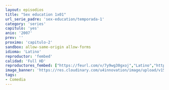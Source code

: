 ```yaml
---
layout: episodios
title: "Sex education 1x01"
url_serie_padre: 'sex-education/temporada-1'
category: 'series'
capitulo: 'yes'
anio: '2007'
prev: ''
proximo: 'capitulo-2'
sandbox: allow-same-origin allow-forms
idioma: 'Latino'
reproductor: 'fembed'
calidad: 'Full HD'
reproductores_fembed: ["https://feurl.com/v/7y9wg30gxoj","Latino","https://feurl.com/v/809ewkqk79j","Latino","https://feurl.com/v/5qgx4bd7z54q0wg","Latino","https://myurlshort.live/v/zm1r4cj2xxqxplp","Latino"]
image_banner: 'https://res.cloudinary.com/u4innovation/image/upload/v1565906678/sex-poster-min_yeylaj.jpg'
tags:
- Comedia
---
```












